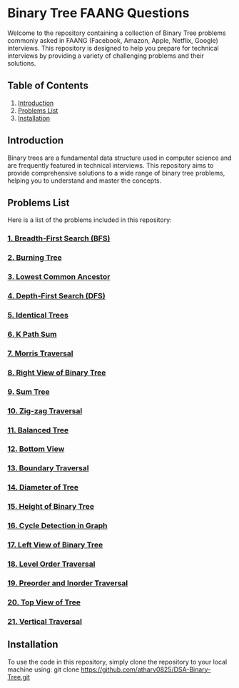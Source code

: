 # Binary Tree FAANG Questions

Welcome to the repository containing a collection of Binary Tree problems commonly asked in FAANG (Facebook, Amazon, Apple, Netflix, Google) interviews. This repository is designed to help you prepare for technical interviews by providing a variety of challenging problems and their solutions.

## Table of Contents
1. [Introduction](#introduction)
2. [Problems List](#problems-list)
3. [Installation](#installation)


## Introduction

Binary trees are a fundamental data structure used in computer science and are frequently featured in technical interviews. This repository aims to provide comprehensive solutions to a wide range of binary tree problems, helping you to understand and master the concepts.

## Problems List

Here is a list of the problems included in this repository:

### [1. Breadth-First Search (BFS)](BFS.cpp)
### [2. Burning Tree](BurnTree.cpp)
### [3. Lowest Common Ancestor](CommonAncestor.cpp)
### [4. Depth-First Search (DFS)](DFS.cpp)
### [5. Identical Trees](IdenticalTrees.cpp)
### [6. K Path Sum](KpathSum.cpp)
### [7. Morris Traversal](MorisTraversal.cpp)
### [8. Right View of Binary Tree](RightView.cpp)
### [9. Sum Tree](SumTree.cpp)
### [10. Zig-zag Traversal](Zig-zagtraversal.cpp)
### [11. Balanced Tree](balancedTree.cpp)
### [12. Bottom View](bottomView.cpp)
### [13. Boundary Traversal](boundryTraversal.cpp)
### [14. Diameter of Tree](diameterOftree.cpp)
### [15. Height of Binary Tree](heightBinaryTree.cpp)
### [16. Cycle Detection in Graph](isCycle.cpp)
### [17. Left View of Binary Tree](leftView.cpp)
### [18. Level Order Traversal](levelOrder.cpp)
### [19. Preorder and Inorder Traversal](preAndIn.cpp)
### [20. Top View of Tree](topViewTree.cpp)
### [21. Vertical Traversal](verticalTraversal.cpp)

## Installation

To use the code in this repository, simply clone the repository to your local machine using:
git clone https://github.com/atharv0825/DSA-Binary-Tree.git
